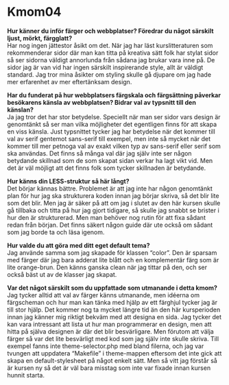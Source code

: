 Kmom04
===============================

**Hur känner du inför färger och webbplatser? Föredrar du något särskilt ljust,
mörkt, färgglatt?**  
Har nog ingen jättestor åsikt om det. När jag har läst kurslitteraturen som
rekommenderar sidor där man kan titta på kreativa sätt folk har stylat sidor så
ser sidorna väldigt annorlunda från sådana jag brukar vara inne på. De sidor
jag är van vid har ingen särskilt inspirerande style, allt är väldigt standard.
Jag tror mina åsikter om styling skulle gå djupare om jag hade mer erfarenhet av
mer eftertänksam design.


**Har du funderat på hur webbplatsers färgskala och färgsättning påverkar besökarens
känsla av webbplatsen? Bidrar val av typsnitt till den känslan?**  
Ja jag tror det har stor betydelse. Speciellt när man ser sidor vars design är
genomtänkt så ser man vilka möjligheter det egentligen finns för att skapa en viss
känsla. Just typsnittet tycker jag har betydelse när det kommer till val av serif
gentemot sans-serif till exempel, men inte så mycket när det kommer till mer petnoga
val av exakt vilken typ av sans-serif eller serif som ska användas. Det finns så
många val där jag själv inte ser någon betydande skillnad som de som skapat sidan
verkar ha lagt vikt vid. Men det är väl möjligt att det finns folk som tycker
skillnaden är betydande.


**Hur känns din LESS-struktur så här långt?**  
Det börjar kännas bättre. Problemet är att jag inte har någon genomtänkt plan för
hur jag ska strukturera koden innan jag börjar skriva, så det blir lite som det blir.
Men jag är säker på att om jag i slutet av den här kursen skulle gå tillbaka och titta
på hur jag gjort tidigare, så skulle jag snabbt se brister i hur den är strukturerad.
Men man behöver nog rutin för att fixa sådant redan från början. Det finns säkert någon
guide där ute också om sådant som jag borde ta och läsa igenom.

**Hur valde du att göra med ditt eget default tema?**  
Jag använde samma som jag skapade för klassen “color”. Den är sparsam med färger där jag
bara adderat lite blått och en komplementär färg som är lite orange-brun. Den känns
ganska clean när jag tittar på den, och ser också bäst ut av de klasser jag skapat.

**Var det något särskilt som du uppfattade som utmanande i detta kmom?**  
Jag tycker alltid att val av färger känns utmanande, men idéerna om färgscheman och hur
man kan tänka med hjälp av ett färghjul tycker jag är till stor hjälp. Det kommer nog ta
mycket längre tid än den här kursperioden innan jag känner mig riktigt bekväm med att
designa en sida. Jag tycker det kan vara intressant att lista ut hur man programmerar en
design, men att hitta på själva designen är där det blir besvärligare. Men förutom att
välja färger så var det lite besvärligt med kod som jag själv inte skulle skriva. Till
exempel fanns inte theme-selector.php med bland filerna, och jag var tvungen att uppdatera
“Makefile” i theme-mappen eftersom det inte gick att skapa en default-stylesheet på något
enkelt sätt. Men så vitt jag förstår så är kursen ny så det är väl bara misstag som inte
var fixade innan kursen hunnit starta.
